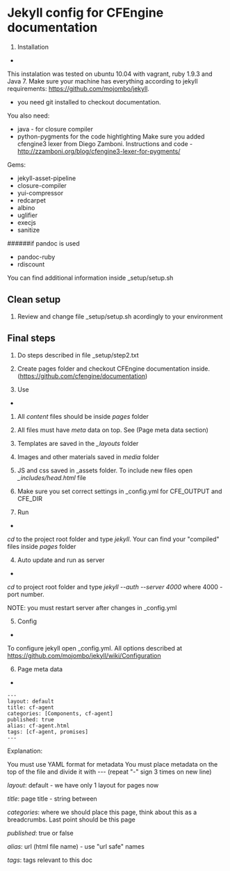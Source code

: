 Jekyll config for CFEngine documentation
===========


1. Installation
-
This instalation was tested on ubuntu 10.04 with vagrant, ruby 1.9.3 and Java 7.
Make sure your machine has everything according to jekyll requirements: https://github.com/mojombo/jekyll.
+ you need git installed to checkout documentation.

You also need:
+ java - for closure compiler
+ python-pygments for the code hightlghting
Make sure you added cfengine3 lexer from Diego Zamboni. 
Instructions and code - http://zzamboni.org/blog/cfengine3-lexer-for-pygments/

Gems:
+ jekyll-asset-pipeline
+ closure-compiler
+ yui-compressor
+ redcarpet
+ albino
+ uglifier
+ execjs
+ sanitize

######if pandoc is used
+ pandoc-ruby
+ rdiscount

You can find additional information inside _setup/setup.sh


Clean setup
--
1. Review and change file _setup/setup.sh acordingly to your environment


Final steps
----
1. Do steps described in file _setup/step2.txt
2. Create pages folder and checkout CFEngine documentation inside. (https://github.com/cfengine/documentation)



2. Use
-

1. All *content* files should be inside *pages* folder
2. All files must have *meta* data on top. See (Page meta data section)
3. Templates are saved in the *_layouts* folder
4. Images and other materials saved in *media* folder
5. JS and css saved in _assets folder. To include new files open  *_includes/head.html* file
6. Make sure you set correct settings in _config.yml for CFE_OUTPUT and CFE_DIR 


3. Run
-

*cd* to the project root folder and type *jekyll*. Your can find your "compiled" files inside *pages* folder

4. Auto update and run as server
-

*cd*  to project root folder and type *jekyll --auth --server 4000*
where 4000 - port number.

NOTE: you must restart server after changes in _config.yml


5. Config
-

To configure jekyll open _config.yml. All options described at https://github.com/mojombo/jekyll/wiki/Configuration


6. Page meta data
-

```
---
layout: default
title: cf-agent
categories: [Components, cf-agent]
published: true
alias: cf-agent.html
tags: [cf-agent, promises]
---
```

Explanation:

You must use YAML format for metadata
You must place metadata on the top of the file and divide it with ---  (repeat "-" sign 3 times on new line)


*layout*: default - we have only 1 layout for pages now

*title*:  page title - string between <title></title>

*categories*:  where we should place this page, think about this as a breadcrumbs. Last point should be this page

*published*: true or false

*alias*: url (html file name) - use "url safe" names

*tags*: tags relevant to this doc


